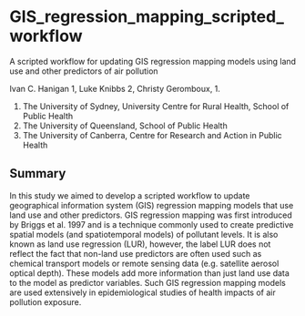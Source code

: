 # GIS_regression_mapping_scripted_workflow
A scripted workflow for updating GIS regression mapping models using land use and other predictors of air pollution

Ivan C. Hanigan 1, Luke Knibbs 2, Christy Geromboux, 1.

1. The University of Sydney, University Centre for Rural Health, School of Public Health
2. The University of Queensland, School of Public Health
3. The University of Canberra, Centre for Research and Action in Public Health

## Summary

In this study we aimed to develop a scripted workflow to update geographical information system (GIS) regression mapping models that use land use and other predictors. 
GIS regression mapping was first introduced by Briggs et al. 1997 and is a technique commonly used to create predictive spatial models (and spatiotemporal models) of pollutant levels. It is also known as land use regression (LUR), however, the label LUR does not reflect the fact that non-land use predictors are often used such as chemical transport models or remote sensing data (e.g. satellite aerosol optical depth). These models add more information than just land use data to the model as predictor variables. 
Such GIS regression mapping models are used extensively in epidemiological studies of health impacts of air pollution exposure.

